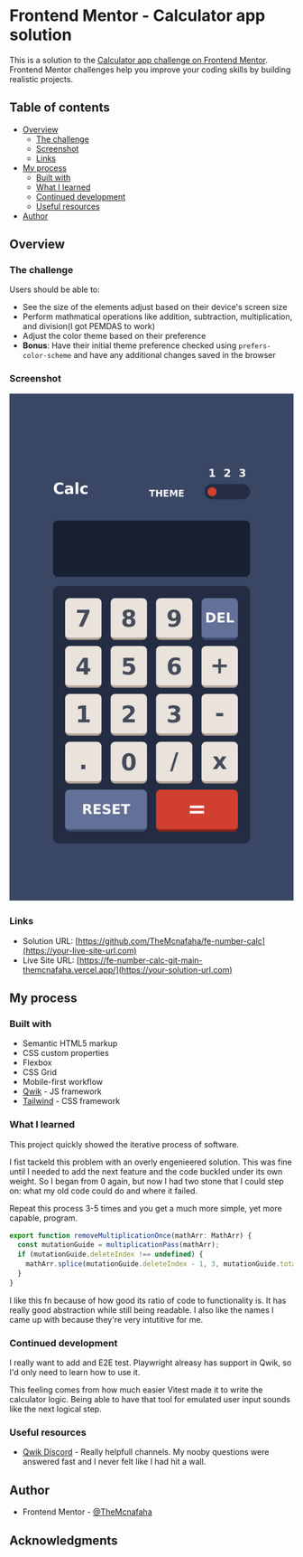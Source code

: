 # Frontend Mentor - Calculator app solution

This is a solution to the [Calculator app challenge on Frontend Mentor](https://www.frontendmentor.io/challenges/calculator-app-9lteq5N29). Frontend Mentor challenges help you improve your coding skills by building realistic projects.

## Table of contents

- [Overview](#overview)
  - [The challenge](#the-challenge)
  - [Screenshot](#screenshot)
  - [Links](#links)
- [My process](#my-process)
  - [Built with](#built-with)
  - [What I learned](#what-i-learned)
  - [Continued development](#continued-development)
  - [Useful resources](#useful-resources)
- [Author](#author)

## Overview

### The challenge

Users should be able to:

- See the size of the elements adjust based on their device's screen size
- Perform mathmatical operations like addition, subtraction, multiplication, and division(I got PEMDAS to work)
- Adjust the color theme based on their preference
- **Bonus**: Have their initial theme preference checked using `prefers-color-scheme` and have any additional changes saved in the browser

### Screenshot

![](./screen_shot.png)

### Links

- Solution URL: [https://github.com/TheMcnafaha/fe-number-calc](https://your-live-site-url.com)
- Live Site URL: [https://fe-number-calc-git-main-themcnafaha.vercel.app/](https://your-solution-url.com)

## My process

### Built with

- Semantic HTML5 markup
- CSS custom properties
- Flexbox
- CSS Grid
- Mobile-first workflow
- [Qwik](https://qwik.builder.io/) - JS framework
- [Tailwind](https://tailwindcss.com/) - CSS framework

### What I learned

This project quickly showed the iterative process of software.

I fist tackeld this problem with an overly engenieered solution. This was fine until I needed to add the next feature and the code buckled under its own weight. So I began from 0 again, but now I had two stone that I could step on: what my old code could do and where it failed.

Repeat this process 3-5 times and you get a much more simple, yet more capable, program.

```js
export function removeMultiplicationOnce(mathArr: MathArr) {
  const mutationGuide = multiplicationPass(mathArr);
  if (mutationGuide.deleteIndex !== undefined) {
    mathArr.splice(mutationGuide.deleteIndex - 1, 3, mutationGuide.total);
  }
}

```

I like this fn because of how good its ratio of code to functionality is. It has really good abstraction while still being readable. I also like the names I came up with because they're very intutitive for me.

### Continued development

I really want to add and E2E test. Playwright alreasy has support in Qwik, so I'd only need to learn how to use it.

This feeling comes from how much easier Vitest made it to write the calculator logic. Being able to have that tool for emulated user input sounds like the next logical step.

### Useful resources

- [Qwik Discord](https://qwik.builder.io/chat) - Really helpfull channels. My nooby questions were answered fast and I never felt like I had hit a wall.

## Author

- Frontend Mentor - [@TheMcnafaha](https://www.frontendmentor.io/profile/TheMcnafaha)

## Acknowledgments
